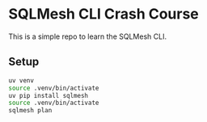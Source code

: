 # SQLMesh CLI Crash Course 

This is a simple repo to learn the SQLMesh CLI.

## Setup

```bash
uv venv
source .venv/bin/activate
uv pip install sqlmesh
source .venv/bin/activate
sqlmesh plan
```